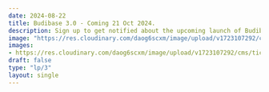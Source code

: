 ```yaml
---
date: 2024-08-22
title: Budibase 3.0 - Coming 21 Oct 2024.
description: Sign up to get notified about the upcoming launch of Budibase 3.0
image: "https://res.cloudinary.com/daog6scxm/image/upload/v1723107292/cms/ticketing-system/ticketing_systems_blog_post_v2_ylncwt.png"
images: 
- https://res.cloudinary.com/daog6scxm/image/upload/v1723107292/cms/ticketing-system/ticketing_systems_blog_post_v2_ylncwt.png
draft: false
type: "lp/3"
layout: single
---
```

